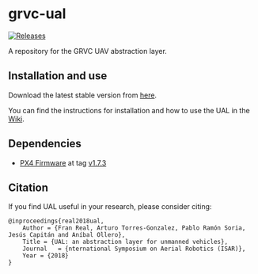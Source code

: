 # grvc-ual
[![Releases](https://img.shields.io/github/release/grvcTeam/grvc-ual.svg)](https://github.com/grvcTeam/grvc-ual/releases)

A repository for the GRVC UAV abstraction layer.

## Installation and use

Download the latest stable version from [here](https://github.com/grvcTeam/grvc-ual/releases).

You can find the instructions for installation and how to use the UAL in the [Wiki](https://github.com/grvcTeam/grvc-ual/wiki).

## Dependencies

 * [PX4 Firmware](https://github.com/PX4/Firmware) at tag [v1.7.3](https://github.com/PX4/Firmware/tree/v1.7.3)

## Citation
If you find UAL useful in your research, please consider citing:

```
@inproceedings{real2018ual,
    Author = {Fran Real, Arturo Torres-Gonzalez, Pablo Ramón Soria, Jesús Capitán and Aníbal Ollero},
    Title = {UAL: an abstraction layer for unmanned vehicles},
    Journal   = {nternational Symposium on Aerial Robotics (ISAR)},
    Year = {2018}
}
```
